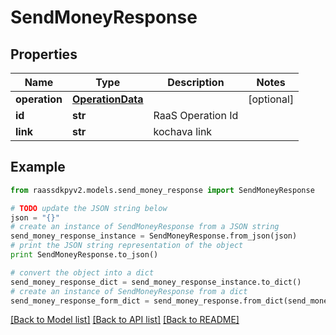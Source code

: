 # SendMoneyResponse


## Properties
Name | Type | Description | Notes
------------ | ------------- | ------------- | -------------
**operation** | [**OperationData**](OperationData.md) |  | [optional] 
**id** | **str** | RaaS Operation Id | 
**link** | **str** | kochava link | 

## Example

```python
from raassdkpyv2.models.send_money_response import SendMoneyResponse

# TODO update the JSON string below
json = "{}"
# create an instance of SendMoneyResponse from a JSON string
send_money_response_instance = SendMoneyResponse.from_json(json)
# print the JSON string representation of the object
print SendMoneyResponse.to_json()

# convert the object into a dict
send_money_response_dict = send_money_response_instance.to_dict()
# create an instance of SendMoneyResponse from a dict
send_money_response_form_dict = send_money_response.from_dict(send_money_response_dict)
```
[[Back to Model list]](../README.md#documentation-for-models) [[Back to API list]](../README.md#documentation-for-api-endpoints) [[Back to README]](../README.md)


